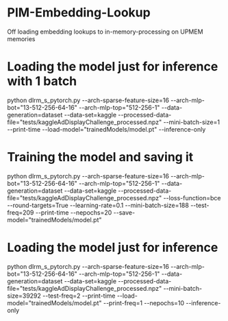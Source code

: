 # PIM-Embedding-Lookup
Off loading embedding lookups to in-memory-processing on UPMEM memories

# Loading the model just for inference with 1 batch

python dlrm_s_pytorch.py --arch-sparse-feature-size=16 --arch-mlp-bot="13-512-256-64-16" --arch-mlp-top="512-256-1" --data-generation=dataset --data-set=kaggle --processed-data-file="tests/kaggleAdDisplayChallenge_processed.npz" --mini-batch-size=1 --print-time --load-model="trainedModels/model.pt" --inference-only

# Training the model and saving it

python dlrm_s_pytorch.py --arch-sparse-feature-size=16 --arch-mlp-bot="13-512-256-64-16" --arch-mlp-top="512-256-1" --data-generation=dataset --data-set=kaggle --processed-data-file="tests/kaggleAdDisplayChallenge_processed.npz" --loss-function=bce --round-targets=True --learning-rate=0.1 --mini-batch-size=188 --test-freq=209 --print-time --nepochs=20 --save-model="trainedModels/model.pt"

# Loading the model just for inference

python dlrm_s_pytorch.py --arch-sparse-feature-size=16 --arch-mlp-bot="13-512-256-64-16" --arch-mlp-top="512-256-1" --data-generation=dataset --data-set=kaggle --processed-data-file="tests/kaggleAdDisplayChallenge_processed.npz" --mini-batch-size=39292 --test-freq=2 --print-time --load-model="trainedModels/model.pt" --print-freq=1 --nepochs=10 --inference-only
